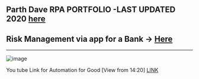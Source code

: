 
## Parth Dave RPA PORTFOLIO -LAST UPDATED 2020 [here](https://github.com/ParthDave111/ParthDave111.github.io/blob/main/assets/PARTH%20RPA%20Portfolio.pdf)

## Risk Management via app for a Bank -> [Here](riskmgt.md)
------------------


![image](https://github.com/ParthDave111/ParthDave111.github.io/assets/123885634/0d05bb29-6c37-45f9-a4f7-7d0f58ceeb2c)

You tube Link for Automation for Good [View from 14:20]  [LINK](https://www.youtube.com/watch?v=EZCgflQfto0)
